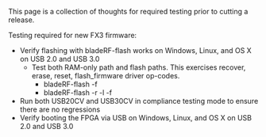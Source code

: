 This page is a collection of thoughts for required testing prior to cutting a release.

Testing required for new FX3 firmware:
* Verify flashing with bladeRF-flash works on Windows, Linux, and OS X on USB 2.0 and USB 3.0
  * Test both RAM-only path and flash paths.  This exercises recover, erase, reset, flash_firmware driver op-codes.
    * bladeRF-flash -f <file>
    * bladeRF-flash -r -l -f <file>
* Run both USB20CV and USB30CV in compliance testing mode to ensure there are no regressions
* Verify booting the FPGA via USB on Windows, Linux, and OS X on USB 2.0 and USB 3.0
